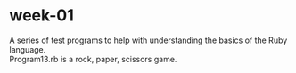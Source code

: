 # week-01   

A series of test programs to help with understanding the basics of the Ruby language.   
Program13.rb is a rock, paper, scissors game.
